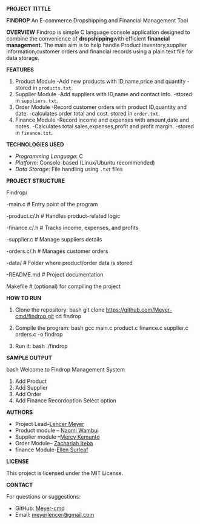 **PROJECT TITTLE**

**FINDROP**
An E-commerce Dropshipping and Financial Management Tool

**OVERVIEW**
Findrop is  simple C language console application designed to combine the convenience of **dropshipping**with efficient **financial management**.
The main aim is to help handle Product inventory,supplier information,customer orders and financial records using a plain text
file for data storage.

**FEATURES**

1. Product Module
   -Add new products with ID,name,price and quantity
   -stored in `products.txt`.
2. Supplier Module
   -Add suppliers with ID,name and contact info.
   -stored in `suppliers.txt`.
3. Order Module
   -Record customer orders with product ID,quantity and date.
   -calculates order total and cost.
   stored in `order.txt`.
4. Finance Module
   -Record income and expenses with amount,date and notes.
   -Calculates total sales,expenses,profit and profit margin.
   -stored in `finance.txt`.


**TECHNOLOGiES USED**

- *Programming Language*: C
- *Platform*: Console-based (Linux/Ubuntu recommended)
- *Data Storage*: File handling using `.txt` files

 **PROJECT STRUCTURE**

Findrop/

-main.c               # Entry point of the program

-product.c/.h         # Handles product-related logic

-finance.c/.h         # Tracks income, expenses, and profits

-supplier.c           # Manage suppliers details

-orders.c/.h          # Manages customer orders

-data/                # Folder where product/order data is stored

-README.md            # Project documentation

Makefile             # (optional) for compiling the project


**HOW TO RUN**

1. Clone the repository:
bash
git clone https://github.com/Meyer-cmd/findrop.git
cd findrop


2. Compile the program:
bash
gcc main.c product.c finance.c  supplier.c orders.c -o findrop


3. Run it:
bash
./findrop

 **SAMPLE OUTPUT**

bash
Welcome to Findrop Management System
1. Add Product
2. Add Supplier
3. Add Order
4. Add Finance Recordoption
Select option

**AUTHORS**

- Project Lead–[Lencer Meyer](http://github.com/Meyer-cmd)
- Product module – [Naomi Wambui](http://github.com/NaomiWambuiN)
- Supplier module –[Mercy Kemunto](http://github.com/Kemmy703)
- Order Module– [Zachariah Iteba](http://github.com/Cs-son)
- finance Module-[Ellen Surleaf](http://github.com/Surleaf)

**LICENSE**

This project is licensed under the MIT License.

**CONTACT**

For questions or suggestions:
- GitHub: [Meyer-cmd](https://github.com/Meyer-cmd)
- Email: meyerlencer@gmail.com
